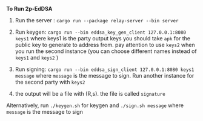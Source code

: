 **To Run 2p-EdDSA** 

1. Run the server : `cargo run --package relay-server --bin server`

2. Run keygen: `cargo run --bin eddsa_key_gen_client 127.0.0.1:8080 keys1` where keys1 is the party output keys
you should take `apk` for the public key to generate to address from. pay attention to use `keys2` when you run the second instance 
(you can choose different names instead of `keys1` and `keys2` )

3. Run signing: `cargo run --bin eddsa_sign_client 127.0.0.1:8080 keys1 message`
where `message` is the message to sign. Run another instance for the second party with `keys2`

4. the output will be a file with (R,s). the file is called `signature`

Alternatively, run `./keygen.sh` for keygen and  `./sign.sh message` where `message` is the message to sign
